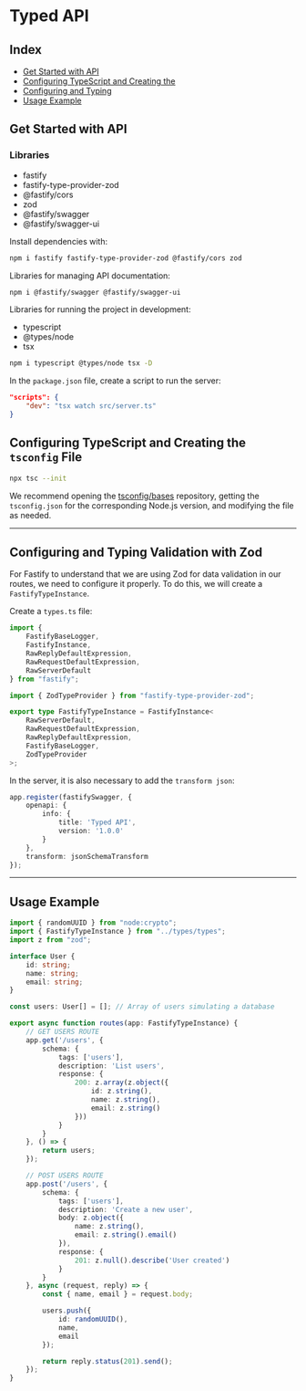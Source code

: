 # Typed API

## Index
- [Get Started with API](#get-started-with-api)
- [Configuring TypeScript and Creating the](#configuring-typescript-and-creating-the-tsconfig-file)
- [Configuring and Typing](#configuring-and-typing-validation-with-zod)
- [Usage Example](#usage-example)
## Get Started with API

### Libraries
- fastify
- fastify-type-provider-zod
- @fastify/cors
- zod
- @fastify/swagger
- @fastify/swagger-ui

Install dependencies with:

```sh
npm i fastify fastify-type-provider-zod @fastify/cors zod
```

Libraries for managing API documentation:

```sh
npm i @fastify/swagger @fastify/swagger-ui
```

Libraries for running the project in development:
- typescript
- @types/node
- tsx

```sh
npm i typescript @types/node tsx -D
```

In the `package.json` file, create a script to run the server:

```json
"scripts": {
    "dev": "tsx watch src/server.ts"
}
```

## Configuring TypeScript and Creating the `tsconfig` File

```sh
npx tsc --init
```

We recommend opening the [tsconfig/bases](https://github.com/tsconfig/bases?tab=readme-ov-file) repository, getting the `tsconfig.json` for the corresponding Node.js version, and modifying the file as needed.

---

## Configuring and Typing Validation with Zod

For Fastify to understand that we are using Zod for data validation in our routes, we need to configure it properly. To do this, we will create a `FastifyTypeInstance`.

Create a `types.ts` file:

```ts
import { 
    FastifyBaseLogger, 
    FastifyInstance, 
    RawReplyDefaultExpression, 
    RawRequestDefaultExpression, 
    RawServerDefault 
} from "fastify";

import { ZodTypeProvider } from "fastify-type-provider-zod";

export type FastifyTypeInstance = FastifyInstance<
    RawServerDefault,
    RawRequestDefaultExpression,
    RawReplyDefaultExpression,
    FastifyBaseLogger,
    ZodTypeProvider
>;
```

In the server, it is also necessary to add the `transform json`:

```ts
app.register(fastifySwagger, {
    openapi: {
        info: {
            title: 'Typed API',
            version: '1.0.0'
        }
    },
    transform: jsonSchemaTransform
});
```

---

## Usage Example

```ts
import { randomUUID } from "node:crypto";
import { FastifyTypeInstance } from "../types/types";
import z from "zod";

interface User {
    id: string;
    name: string;
    email: string;
}

const users: User[] = []; // Array of users simulating a database

export async function routes(app: FastifyTypeInstance) {
    // GET USERS ROUTE
    app.get('/users', {
        schema: {
            tags: ['users'],
            description: 'List users',
            response: {
                200: z.array(z.object({
                    id: z.string(),
                    name: z.string(),
                    email: z.string()
                }))
            }
        }
    }, () => {
        return users;
    });

    // POST USERS ROUTE
    app.post('/users', {
        schema: {
            tags: ['users'],
            description: 'Create a new user',
            body: z.object({
                name: z.string(),
                email: z.string().email()
            }),
            response: {
                201: z.null().describe('User created')
            }
        }
    }, async (request, reply) => {
        const { name, email } = request.body;

        users.push({
            id: randomUUID(),
            name,
            email
        });

        return reply.status(201).send();
    });
}
```

